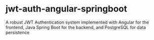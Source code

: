 # jwt-auth-angular-springboot
A robust JWT Authentication system implemented with Angular for the frontend, Java Spring Boot for the backend, and PostgreSQL for data persistence
